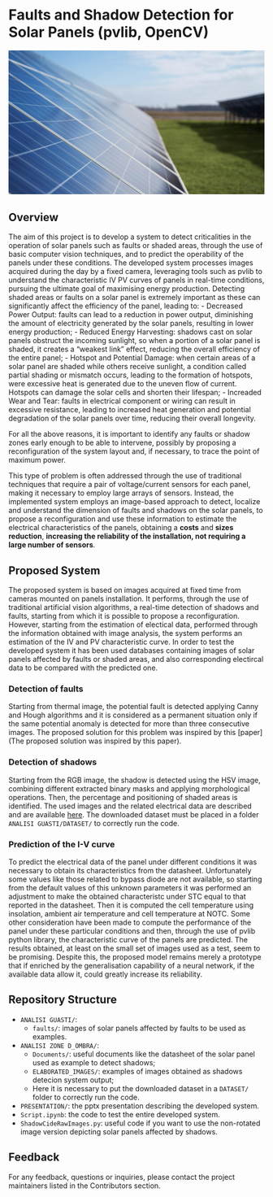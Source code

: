 # Faults and Shadow Detection for Solar Panels (pvlib, OpenCV)

<div align="center">
    <img src="Picture1.jpg" alt=Solar Panel>
</div>

## Overview
The aim of this project is to develop a system to detect criticalities in the operation of solar panels such as faults or shaded areas, through the use of basic computer vision techniques, and to predict the operability of the panels under these conditions. The developed system processes images acquired during the day by a fixed camera, leveraging tools such as pvlib to understand the characteristic IV PV curves of panels in real-time conditions, pursuing the ultimate goal of maximising energy production. 
Detecting shaded areas or faults on a solar panel is extremely important as these can significantly affect the efficiency of the panel, leading to:
    - Decreased Power Output: faults can lead to a reduction in power output, diminishing the amount of electricity generated by the solar panels, resulting in lower energy production;
    - Reduced Energy Harvesting: shadows cast on solar panels obstruct the incoming sunlight, so when a portion of a solar panel is shaded, it creates a “weakest link” effect, reducing the overall efficiency of the entire panel;
    - Hotspot and Potential Damage: when certain areas of a solar panel are shaded while others receive sunlight, a condition called partial shading or mismatch occurs, leading to the formation of hotspots, were excessive heat is generated due to the uneven flow of current. Hotspots can damage the solar cells and shorten their lifespan;
    - Increaded Wear and Tear: faults in electrical component or wiring can result in excessive resistance, leading to increased heat generation and potential degradation of the solar panels over time, reducing their overall longevity.

For all the above reasons, it is important to identify any faults or shadow zones early enough to be able to intervene, possibly by proposing a reconfiguration of the system layout and, if necessary, to trace the point of maximum power.

This type of problem is often addressed through the use of traditional techniques that require a pair of voltage/current sensors for each panel, making it necessary to employ large arrays of sensors. Instead, the implemented system employs an image-based approach to detect, localize and understand the dimension of faults and shadows on the solar panels, to propose a reconfiguration and use these information to estimate the electrical characteristics of the panels, obtaining a **costs** and **sizes reduction**, **increasing the reliability of the installation, not requiring a large number of sensors**.

## Proposed System
The proposed system is based on images acquired at fixed time from cameras mounted on panels installation. It performs, through the use of traditional artificial vision algorithms, a real-time detection of shadows and faults, starting from which it is possible to propose a reconfiguration. However, starting from the estimation of electical data, performed through the information obtained with image analysis, the system performs an estimation of the IV and PV characteristic curve. In order to test the developed system it has been used databases containing images of solar panels affected by faults or shaded areas, and also corresponding electircal data to be compared with the predicted one.
### Detection of faults 
Starting from thermal image, the potential fault is detected applying Canny and Hough algorithms and it is considered as a permanent situation only if the same potential anomaly is detected for more than three consecutive images. The proposed solution for this problem was inspired by this [paper](The proposed solution was inspired by this paper).
### Detection of shadows
Starting from the RGB image, the shadow is detected using the HSV image, combining different extracted binary masks and applying morphological operations. Then, the percentage and positioning of shaded areas is identified. The used images and the related electrical data are described and are available [here](https://www.mdpi.com/2306-5729/7/6/82). The downloaded dataset must be placed in a folder `ANALISI GUASTI/DATASET/` to correctly run the code.
### Prediction of the I-V curve
To predict the electrical data of the panel under different conditions it was necessary to obtain its characteristics from the datasheet. Unfortunately some values like those related to bypass diode are not available, so starting from the default values of this unknown parameters it was performed an adjustment to make the obtained characteristc under STC equal to that reported in the datasheet. Then it is computed the cell temperature using insolation, ambient air temperature and cell temperature at NOTC. Some other consideration have been made to compute the performance of the panel under these particular conditions and then, through the use of pvlib python library, the characteristic curve of the panels are predicted. 
The results obtained, at least on the small set of images used as a test, seem to be promising. Despite this, the proposed model remains merely a prototype that if enriched by the generalisation capability of a neural network, if the available data allow it, could greatly increase its reliability.

## Repository Structure
- `ANALISI GUASTI/`:
    - `faults/`: images of solar panels affected by faults to be used as examples.
- `ANALISI ZONE D_OMBRA/`:
    - `Documents/`: useful documents like the datasheet of the solar panel used as example to detect shadows;
    - `ELABORATED_IMAGES/`: examples of images obtained as shadows detecion system output;
    - Here it is necessary to put the downloaded dataset in a `DATASET/` folder to correctly run the code.
- `PRESENTATION/`: the pptx presentation describing the developed system.
- `Script.ipynb`: the code to test the entire developed system.
- `ShadowCideRawImages.py`: useful code if you want to use the non-rotated image version depicting solar panels affected by shadows.

## Feedback
For any feedback, questions or inquiries, please contact the project maintainers listed in the Contributors section.


